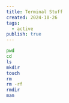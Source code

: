 ```yaml
---
title: Terminal Stuff
created: 2024-10-26
tags:
  - active
publish: true
---
```

```bash
pwd
cd
ls
mkdir
touch
rm
rm -rf
rmdir
man
```
